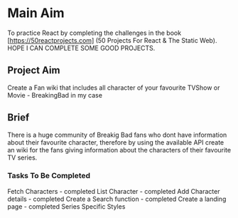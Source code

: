 # Main Aim

To practice React by completing the challenges in the book [https://50reactprojects.com] (50 Projects For React & The Static Web). HOPE I CAN COMPLETE SOME GOOD PROJECTS.

## Project Aim

Create a Fan wiki that includes all character of your favourite TVShow or Movie - BreakingBad in my case

## Brief

There is a huge community of Breakig Bad fans who dont have information about their favourite character, therefore by using the available API create an wiki for the fans giving information about the characters of their favourite TV series.

### Tasks To Be Completed

Fetch Characters - completed
List Character - completed
Add Character details - completed
Create a Search function - completed
Create a landing page - completed
Series Specific Styles

